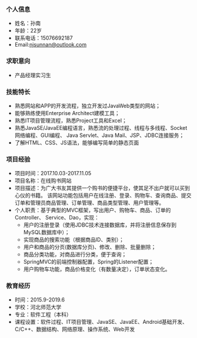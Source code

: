 ### 个人信息
* 姓名：孙南
* 年龄：22岁
* 联系电话：15076692187
* Email:njsunnan@outlook.com
### 求职意向
* 产品经理实习生
### 技能特长
* 熟悉网站和APP的开发流程，独立开发过JavaWeb类型的网站；
* 能够熟练使用Enterprise Architect建模工具；
* 熟悉IT项目管理流程，熟悉Project工具和Excel；
* 熟悉JavaSE/JavaEE编程语言，熟悉流的处理过程、线程与多线程、Socket网络编程、GUI编程、 Java Servlet、Java Mail、JSP、JDBC连接服务；
* 了解HTML、CSS、JS语法，能够编写简单的静态页面
### 项目经验
* 项目时间：2017.10.03-2017.11.05
* 项目名称：在线购书网站
* 项目描述：为广大书友其提供一个购书的便捷平台，使其足不出户就可以买到心仪的书籍。 该网站功能包括用户在线注册、登录、购物车、查询商品、提交订单和管理员商品管理、订单管理、商品类型管理、用户管理等。
* 个人职责：基于典型的MVC框架，写出用户、购物车、商品、订单的Controller、 Service、Dao，实现： 
  * 用户的注册登录（使用JDBC技术连接数据库，并将注册信息保存到MySQL数据库中）；
  * 实现商品的搜索功能（根据商品ID、类别）；
  * 用户和商品的分页(数据库分页)、修改、删除、批量删除；
  * 商品分类功能，对商品进行分类，便于查询；
  * SpringMVC的前端控制器配置，Spring的Listener配置；
  * 用户购物车功能，商品价格变化（有数量决定），订单状态变化。 
### 教育经历
* 时间：2015.9-2019.6
* 学校：河北师范大学
* 专业：软件工程（本科）
* 课程设置：软件过程、IT项目管理、JavaSE、JavaEE、Android基础开发、C/C++、数据结构、网络原理、操作系统、Web开发
